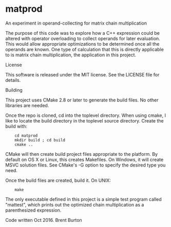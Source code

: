 # matprod
An experiment in operand-collecting for matrix chain multiplication

The purpose of this code was to explore how a C++ expression
could be altered with operator overloading to collect operands
for later evaluation. This would allow appropriate optimizations
to be determined once all the operands are known. One type of
calculation that this is directly applicable to is matrix chain
multiplication, the application in this project.

License

This software is released under the MIT license. See the LICENSE file
for details.

Building

This project uses CMake 2.8 or later to generate the build files.
No other libraries are needed.

Once the repo is cloned, cd into the toplevel directory. When
using cmake, I like to locate the build directory in the toplevel
source directory. Create the build with:
```
    cd matprod
    mkdir build ; cd build
    cmake ..
```

CMake will then create build project files appropriate to the
platform.  By default on OS X or Linux, this creates
Makefiles. On Windows, it will create MSVC solution files. See
CMake's -G option to specify the desired type you need.

Once the build files are created, build it. On UNIX:
```
    make
```

The only executable defined in this project is a simple
test program called "mattest", which prints out the optimized
chain multiplication as a parenthesized expression.

Code written Oct 2016.
Brent Burton
